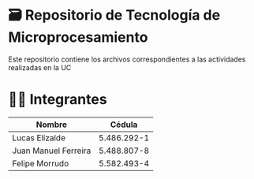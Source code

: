 # 🗃️ Repositorio de Tecnología de Microprocesamiento

Este repositorio contiene los archivos correspondientes a las actividades realizadas en la UC

# 👨‍💻 Integrantes

| Nombre               | Cédula        |
|----------------------|--------------|
| Lucas Elizalde        | 5.486.292-1  |
| Juan Manuel Ferreira | 5.488.807-8  |
| Felipe Morrudo       | 5.582.493-4  |
